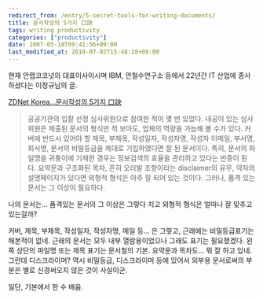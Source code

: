 ```yaml
---
redirect_from: /entry/5-secret-tools-for-writing-documents/
title: 문서작성의 5가지 口訣
tags: writing productivity
categories: ["productivity"]
date: 2007-05-18T09:41:56+09:00
last_modified_at: 2010-07-02T15:48:28+09:00
---
```

현재 안랩코코넛의 대표이사이시며 IBM, 안철수연구소 등에서 22년간 IT 산업에
종사하셨다는 이정규님의 글.

[ZDNet Korea...문서작성의 5가지 口訣](http://www.zdnet.co.kr/itbiz/column/opinion/0,39033676,39157651,00.htm)

> 공공기관의 입찰 선정 심사위원으로 참여한 적이 몇 번 있었다. 내공이 있는
> 심사위원은 제출된 문서의 형식만 척 보아도, 업체의 역량을 가늠해 볼 수가
> 있다. 커버에 반드시 있어야 할 제목, 부제목, 작성일자, 작성자명, 작성자
> 이메일, 부서명, 회사명, 문서의 비밀등급을 제대로 기입하였다면 잘 된
> 문서이다. 특히, 문서의 파일명을 귀퉁이에 기재한 경우는 정보검색의 효율을
> 관리하고 있다는 반증이 된다. 요약문과 구조화된 목차, 흔히 오리발
> 조항이라는 disclaimer의 유무, 약자의 설명페이지가 있다면 외형적 형식은
> 아주 잘 되어 있는 것이다. 그러나, 품격 있는 문서는 그 이상이 필요하다.

나의 문서는... 품격있는 문서의 그 이상은 그렇다 치고 외형적 형식은 얼마나
잘 맞추고 있는걸까?

커버, 제목, 부제목, 작성일자, 작성자명, 메일 등... 은 그렇고, 근래에는
비밀등급표기는 해본적이 없네. 근래의 문서는 모두 내부 열람용이었으나
그래도 표기는 필요했겠다. 왼쪽 상단의 파일명 또는 제목 표기는 문서철의
기본. 요약문과 목차도... 뭐 잘 하고 있네.
그런데 디스크라이머? 역시 비밀등급, 디스크라이머 등에 있어서 외부용
문서로써의 부분은 별로 신경써오지 않은 것이 사실이군.

일단, 기본에서 한 수 배움.

